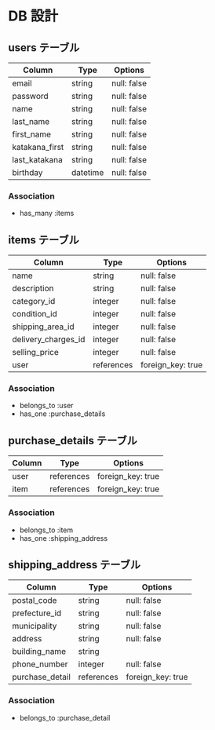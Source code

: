 # DB 設計


## users テーブル

| Column             | Type                | Options           |
|--------------------|---------------------|-------------------|
| email              | string              | null: false       |
| password           | string              | null: false       |
| name               | string              | null: false       |
| last_name          | string              | null: false       |
| first_name         | string              | null: false       |
| katakana_first     | string              | null: false       |
| last_katakana      | string              | null: false       |
| birthday           | datetime            | null: false       |
### Association

- has_many :items

## items テーブル

| Column                   | Type       | Options           |
|--------------------------|------------|-------------------|
| name                     | string     | null: false       |
| description              | string     | null: false       |
| category_id              | integer    | null: false       |
| condition_id             | integer    | null: false       |
| shipping_area_id         | integer    | null: false       |
| delivery_charges_id      | integer    | null: false       |
| selling_price            | integer    | null: false       |
| user                     | references | foreign_key: true |

### Association

- belongs_to :user
- has_one :purchase_details

## purchase_details テーブル

| Column                  | Type       | Options            |
|-------------------------|------------|--------------------|
| user                    | references | foreign_key: true  |
| item                    | references | foreign_key: true  |

### Association

- belongs_to :item
- has_one :shipping_address

## shipping_address テーブル

| Column                  | Type       | Options            |
|-------------------------|------------|--------------------|
| postal_code             | string     | null: false        |
| prefecture_id           | string     | null: false        |
| municipality            | string     | null: false        |
| address                 | string     | null: false        |
| building_name           | string     |                    |
| phone_number            | integer    | null: false        |
| purchase_detail         | references | foreign_key: true  |

### Association 

- belongs_to :purchase_detail
